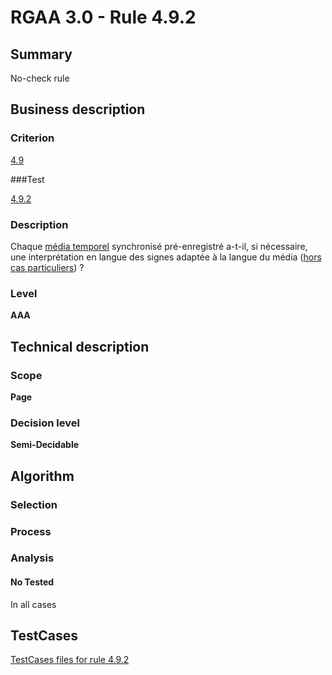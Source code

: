 # RGAA 3.0 -  Rule 4.9.2

## Summary

No-check rule

## Business description

### Criterion

[4.9](http://disic.github.io/rgaa_referentiel_en/RGAA3.0_Criteria_English_version_v1.html#crit-4-9)

###Test

[4.9.2](http://disic.github.io/rgaa_referentiel_en/RGAA3.0_Criteria_English_version_v1.html#test-4-9-2)

### Description

Chaque <a href="http://references.modernisation.gouv.fr/referentiel-technique-0#mMediaTemp">m&eacute;dia temporel</a> synchronis&eacute; pr&eacute;-enregistr&eacute; a-t-il, si n&eacute;cessaire, une interpr&eacute;tation en langue des signes adapt&eacute;e &agrave; la langue du m&eacute;dia (<a href="http://references.modernisation.gouv.fr/referentiel-technique-0#cpCrit4-" title="Cas particuliers pour le crit&egrave;re 4.9">hors cas particuliers</a>) ?

### Level

**AAA**

## Technical description

### Scope

**Page**

### Decision level

**Semi-Decidable**

## Algorithm

### Selection

### Process

### Analysis

#### No Tested 

In all cases



##  TestCases 

[TestCases files for rule 4.9.2](https://github.com/Asqatasun/Asqatasun/tree/master/rules/rules-rgaa3.0/src/test/resources/testcases/rgaa30/Rgaa30Rule040902/) 


